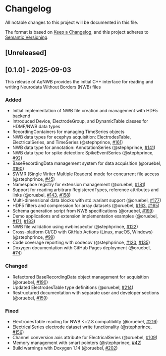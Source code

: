 # Changelog

All notable changes to this project will be documented in this file.

The format is based on [Keep a Changelog](https://keepachangelog.com/en/1.1.0/),
and this project adheres to [Semantic Versioning](https://semver.org/spec/v2.0.0.html).

## [Unreleased]


## [0.1.0] - 2025-09-03

This release of AqNWB provides the initial C++ interface for reading and writing Neurodata Without Borders (NWB) files

### Added
* Initial implementation of NWB file creation and management with HDF5 backend
* Introduced Device, ElectrodeGroup, and DynamicTable classes for HDMF/NWB data types
* RecordingContainers for managing TimeSeries objects
* NWB data types for ecephys acquisition: ElectrodesTable, ElectricalSeries, and TimeSeries (@stephprince, [#161](https://github.com/NeurodataWithoutBorders/aqnwb/pull/161))
* NWB data type for annotation: AnnotationSeries (@stephprince, [#141](https://github.com/NeurodataWithoutBorders/aqnwb/pull/141))
* NWB data type for spike detection: SpikeEventSeries (@stephprince, [#92](https://github.com/NeurodataWithoutBorders/aqnwb/pull/92))
* BaseRecordingData management system for data acquisition (@oruebel, [#190](https://github.com/NeurodataWithoutBorders/aqnwb/pull/190))
* SWMR (Single Writer Multiple Readers) mode for concurrent file access (@stephprince, [#45](https://github.com/NeurodataWithoutBorders/aqnwb/pull/45))
* Namespace registry for extension management (@oruebel, [#181](https://github.com/NeurodataWithoutBorders/aqnwb/pull/181))
* Support for reading arbitrary RegisteredTypes, reference attributes and links (@oruebel, [#143](https://github.com/NeurodataWithoutBorders/aqnwb/pull/143), [#158](https://github.com/NeurodataWithoutBorders/aqnwb/pull/158))
* Multi-dimensional data blocks with std::variant support (@oruebel, [#177](https://github.com/NeurodataWithoutBorders/aqnwb/pull/177))
* HDF5 filters and compression for array datasets (@oruebel, [#163](https://github.com/NeurodataWithoutBorders/aqnwb/pull/163), [#165](https://github.com/NeurodataWithoutBorders/aqnwb/pull/165))
* Schema generation script from NWB specifications (@oruebel, [#199](https://github.com/NeurodataWithoutBorders/aqnwb/pull/199))
* Demo applications and extension implementation examples (@oruebel, [#171](https://github.com/NeurodataWithoutBorders/aqnwb/pull/171), [#183](https://github.com/NeurodataWithoutBorders/aqnwb/pull/183))
* NWB file validation using nwbinspector (@stephprince, [#122](https://github.com/NeurodataWithoutBorders/aqnwb/pull/122))
* Cross-platform CI/CD with GitHub Actions (Linux, macOS, Windows) (@stephprince, [#99](https://github.com/NeurodataWithoutBorders/aqnwb/pull/99))
* Code coverage reporting with codecov (@stephprince, [#120](https://github.com/NeurodataWithoutBorders/aqnwb/pull/120), [#135](https://github.com/NeurodataWithoutBorders/aqnwb/pull/135))
* Doxygen documentation with GitHub Pages deployment (@oruebel, [#74](https://github.com/NeurodataWithoutBorders/aqnwb/pull/74))

### Changed
* Refactored BaseRecordingData object management for acquisition (@oruebel, [#190](https://github.com/NeurodataWithoutBorders/aqnwb/pull/190))
* Updated ElectrodesTable type definitions (@oruebel, [#214](https://github.com/NeurodataWithoutBorders/aqnwb/pull/214))
* Restructured documentation with separate user and developer sections (@oruebel, [#159](https://github.com/NeurodataWithoutBorders/aqnwb/pull/159))

### Fixed
* ElectrodesTable reading for NWB <=2.8 compatibility (@oruebel, [#216](https://github.com/NeurodataWithoutBorders/aqnwb/pull/216))
* ElectricalSeries electrode dataset write functionality (@stephprince, [#156](https://github.com/NeurodataWithoutBorders/aqnwb/pull/156))
* Channel conversion axis attribute for ElectricalSeries (@oruebel, [#109](https://github.com/NeurodataWithoutBorders/aqnwb/pull/109))
* Memory management with smart pointers (@stephprince, [#42](https://github.com/NeurodataWithoutBorders/aqnwb/pull/42))
* Build warnings with Doxygen 1.14 (@oruebel, [#202](https://github.com/NeurodataWithoutBorders/aqnwb/pull/202))

